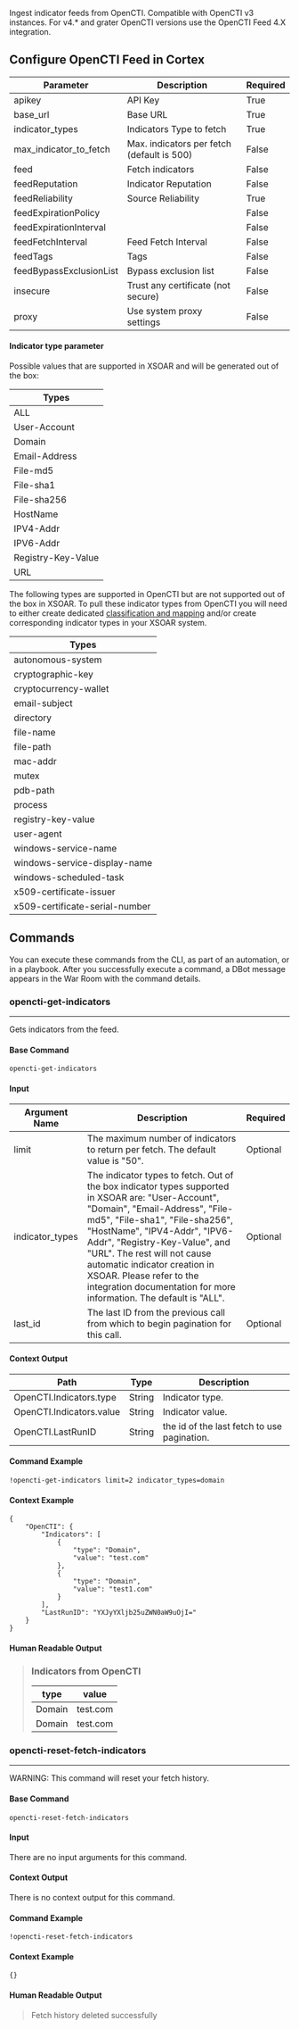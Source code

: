 Ingest indicator feeds from OpenCTI. 
Compatible with OpenCTI v3 instances. For v4.* and grater OpenCTI versions use the OpenCTI Feed 4.X integration.

## Configure OpenCTI Feed in Cortex


| **Parameter** | **Description** | **Required** |
| --- | --- | --- |
| apikey | API Key | True |
| base_url | Base URL | True |
| indicator_types | Indicators Type to fetch | True |
| max_indicator_to_fetch | Max. indicators per fetch \(default is 500\) | False |
| feed | Fetch indicators | False |
| feedReputation | Indicator Reputation | False |
| feedReliability | Source Reliability | True |
| feedExpirationPolicy |  | False |
| feedExpirationInterval |  | False |
| feedFetchInterval | Feed Fetch Interval | False |
| feedTags | Tags | False |
| feedBypassExclusionList | Bypass exclusion list | False |
| insecure | Trust any certificate \(not secure\) | False |
| proxy | Use system proxy settings | False |

#### Indicator type parameter

Possible values that are supported in XSOAR and will be generated out of the box:

| **Types** |
| --- |
| ALL |
| User-Account |
| Domain |
| Email-Address| 
| File-md5| 
|File-sha1| |
|File-sha256|
|HostName| 
|IPV4-Addr|
|IPV6-Addr| 
|Registry-Key-Value|
|URL|
 
The following types are supported in OpenCTI but are not supported out of the box in XSOAR. To pull these indicator types from OpenCTI you will need to either create dedicated [classification and mapping](https://xsoar.pan.dev/docs/incidents/incident-classification-mapping) and/or create corresponding indicator types in your XSOAR system.


| **Types** |
| --- |
|autonomous-system|
|cryptographic-key|
|cryptocurrency-wallet|
|email-subject|
|directory|
|file-name|
|file-path|
|mac-addr|
|mutex|
|pdb-path|
|process|
|registry-key-value|
|user-agent|
|windows-service-name|
|windows-service-display-name|
|windows-scheduled-task|
|x509-certificate-issuer|
|x509-certificate-serial-number|


## Commands

You can execute these commands from the CLI, as part of an automation, or in a playbook.
After you successfully execute a command, a DBot message appears in the War Room with the command details.

### opencti-get-indicators

***
Gets indicators from the feed.


#### Base Command

`opencti-get-indicators`

#### Input

| **Argument Name** | **Description** | **Required** |
| --- | --- | --- |
| limit | The maximum number of indicators to return per fetch. The default value is "50". | Optional | 
| indicator_types | The indicator types to fetch. Out of the box indicator types supported in XSOAR are: "User-Account", "Domain", "Email-Address", "File-md5", "File-sha1", "File-sha256", "HostName", "IPV4-Addr", "IPV6-Addr", "Registry-Key-Value", and "URL". The rest will not cause automatic indicator creation in XSOAR. Please refer to the integration documentation for more information. The default is "ALL". | Optional | 
| last_id | The last ID from the previous call from which to begin pagination for this call. | Optional | 


#### Context Output

| **Path** | **Type** | **Description** |
| --- | --- | --- |
| OpenCTI.Indicators.type | String | Indicator type. | 
| OpenCTI.Indicators.value | String | Indicator value. | 
| OpenCTI.LastRunID | String | the id of the last fetch to use pagination. | 


#### Command Example

```!opencti-get-indicators limit=2 indicator_types=domain```

#### Context Example

```
{
    "OpenCTI": {
        "Indicators": [
            {
                "type": "Domain",
                "value": "test.com"
            },
            {
                "type": "Domain",
                "value": "test1.com"
            }
        ],
        "LastRunID": "YXJyYXljb25uZWN0aW9uOjI="
    }
}
```

#### Human Readable Output

>### Indicators from OpenCTI
>
>|type|value|
>|---|---|
>| Domain | test.com |
>| Domain | test.com |


### opencti-reset-fetch-indicators

***
WARNING: This command will reset your fetch history.


#### Base Command

`opencti-reset-fetch-indicators`

#### Input

There are no input arguments for this command.

#### Context Output

There is no context output for this command.

#### Command Example

```!opencti-reset-fetch-indicators```

#### Context Example

```
{}
```

#### Human Readable Output

>Fetch history deleted successfully